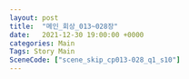 ```yaml
---
layout: post
title:  "메인_회상_013~028장"
date:   2021-12-30 19:00:00 +0000
categories: Main
Tags: Story Main
SceneCode: ["scene_skip_cp013-028_q1_s10"]
---
```


